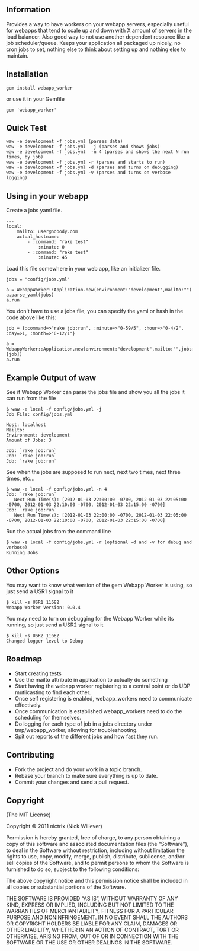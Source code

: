 ## Information

Provides a way to have workers on your webapp servers, especially useful for webapps that tend to scale up and down with X amount of servers in the load balancer.  Also good way to not use another dependent resource like a job scheduler/queue.  Keeps your application all packaged up nicely, no cron jobs to set, nothing else to think about setting up and nothing else to maintain.

## Installation

`gem install webapp_worker`

or use it in your Gemfile

`gem 'webapp_worker'`

## Quick Test

	waw -e development -f jobs.yml (parses data)
	waw -e development -f jobs.yml  -j (parses and shows jobs)
	waw -e development -f jobs.yml  -n 4 (parses and shows the next N run times, by job)
	waw -e development -f jobs.yml -r (parses and starts to run)
	waw -e development -f jobs.yml -d (parses and turns on debugging)
	waw -e development -f jobs.yml -v (parses and turns on verbose logging)

## Using in your webapp

Create a jobs yaml file.

	---
	local:
		mailto: user@nobody.com
		actual_hostname:
			- :command: "rake test"
				:minute: 0
			- :command: "rake test"
				:minute: 45

Load this file somewhere in your web app, like an initializer file.

	jobs = "config/jobs.yml"

	a = WebappWorker::Application.new(environment:"development",mailto:"")
	a.parse_yaml(jobs)
	a.run

You don't have to use a jobs file, you can specify the yaml or hash in the code above like this:

	job = {:command=>"rake job:run", :minute=>"0-59/5", :hour=>"0-4/2", :day=>1, :month=>"0-12/1"}

	a = WebappWorker::Application.new(environment:"development",mailto:"",jobs:[job])
	a.run

## Example Output of waw

See if Webapp Worker can parse the jobs file and show you all the jobs it can run from the file

	$ waw -e local -f config/jobs.yml -j
	Job File: config/jobs.yml

	Host: localhost
	Mailto:
	Environment: development
	Amount of Jobs: 3

	Job: `rake job:run`
	Job: `rake job:run`
	Job: `rake job:run`

See when the jobs are supposed to run next, next two times, next three times, etc...

	$ waw -e local -f config/jobs.yml -n 4
	Job: `rake job:run`
	   Next Run Time(s): [2012-01-03 22:00:00 -0700, 2012-01-03 22:05:00 -0700, 2012-01-03 22:10:00 -0700, 2012-01-03 22:15:00 -0700]
	Job: `rake job:run`
	   Next Run Time(s): [2012-01-03 22:00:00 -0700, 2012-01-03 22:05:00 -0700, 2012-01-03 22:10:00 -0700, 2012-01-03 22:15:00 -0700]

Run the actual jobs from the command line

	$ waw -e local -f config/jobs.yml -r (optional -d and -v for debug and verbose)
	Running Jobs

## Other Options

You may want to know what version of the gem Webapp Worker is using, so just send a USR1 signal to it

	$ kill -s USR1 11682
	Webapp Worker Version: 0.0.4

You may need to turn on debugging for the Webapp Worker while its running, so just send a USR2 signal to it

	$ kill -s USR2 11682
	Changed logger level to Debug

## Roadmap

- Start creating tests
- Use the mailto attribute in application to actually do something
- Start having the webapp worker registering to a central point or do UDP mutlicasting to find each other.
- Once self registering is enabled, webapp_workers need to communicate effectively.
- Once communication is established webapp_workers need to do the scheduling for themselves.
- Do logging for each type of job in a jobs directory under tmp/webapp_worker, allowing for troubleshooting.
- Spit out reports of the different jobs and how fast they run.

## Contributing

- Fork the project and do your work in a topic branch.
- Rebase your branch to make sure everything is up to date.
- Commit your changes and send a pull request.

## Copyright

(The MIT License)

Copyright © 2011 nictrix (Nick Willever)

Permission is hereby granted, free of charge, to any person obtaining a copy of this software and associated documentation files (the “Software”), to deal in the Software without restriction, including without limitation the rights to use, copy, modify, merge, publish, distribute, sublicense, and/or sell copies of the Software, and to permit persons to whom the Software is furnished to do so, subject to the following conditions:

The above copyright notice and this permission notice shall be included in all copies or substantial portions of the Software.

THE SOFTWARE IS PROVIDED “AS IS”, WITHOUT WARRANTY OF ANY KIND, EXPRESS OR IMPLIED, INCLUDING BUT NOT LIMITED TO THE WARRANTIES OF MERCHANTABILITY, FITNESS FOR A PARTICULAR PURPOSE AND NONINFRINGEMENT. IN NO EVENT SHALL THE AUTHORS OR COPYRIGHT HOLDERS BE LIABLE FOR ANY CLAIM, DAMAGES OR OTHER LIABILITY, WHETHER IN AN ACTION OF CONTRACT, TORT OR OTHERWISE, ARISING FROM, OUT OF OR IN CONNECTION WITH THE SOFTWARE OR THE USE OR OTHER DEALINGS IN THE SOFTWARE.
